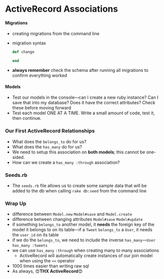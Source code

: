 # ActiveRecord Associations

#### Migrations

- creating migrations from the command line
  <!-- * `rake db:create_migration NAME=create_users` -->
- migration syntax

  ```ruby
  def change

  end
  ```

- **always remember** check the schema after running all migrations to confirm everything worked

#### Models

- Test our models in the console––can I create a new ruby instance? Can I save that into my database? Does it have the correct attributes? Check these before moving forward
- Test each model ONE AT A TIME. Write a small amount of code, test it, then continue.

### Our First ActiveRecord Relationships

- What does the `belongs_to` do for us?
- What does the `has_many` do for us?
- We need to setup this association on **both models**; this cannot be one-sided.
- How can we create a `has_many :through` association?

### Seeds.rb

- The `seeds.rb` file allows us to create some sample data that will be added to the db when calling `rake db:seed` from the command line

### Wrap Up

- difference between `Model.new` `Model#save` and `Model.create`
- difference between changing attributes `Model#save` `Model#update`
- if something `belongs_to` another model, it **needs** the foreign key of the model it belongs to on its table––if a `Tweet` `belongs_to` a `User`, it needs the `user_id` on its table
- if we do the `belongs_to`, we need to include the inverse `has_many`––`User` `has_many :tweets`
- we can use `has_many` `:through` when creating many to many associations
  - ActiveRecord will automatically create instances of our join model when using the `<<` operator
- 1000 times easier than writing raw sql
- As always, 😍**THX ActiveRecord**😍

